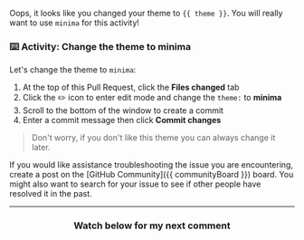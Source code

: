 Oops, it looks like you changed your theme to `{{ theme }}`. You will really want to use `minima` for this activity!

### :keyboard: Activity: Change the theme to minima

Let's change the theme to `minima`:

1. At the top of this Pull Request, click the **Files changed** tab
1. Click the :pencil2: icon to enter edit mode and change the  `theme:` to **minima**
1. Scroll to the bottom of the window to create a commit
1. Enter a commit message then click **Commit changes**

> Don't worry, if you don't like this theme you can always change it later.

If you would like assistance troubleshooting the issue you are encountering, create a post on the [GitHub Community]({{ communityBoard }}) board. You might also want to search for your issue to see if other people have resolved it in the past.

<hr>
<h3 align="center">Watch below for my next comment</h3>
